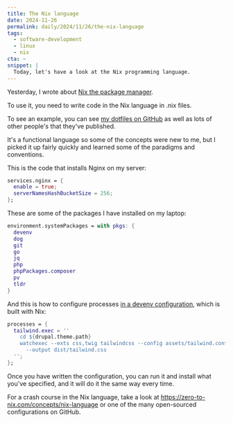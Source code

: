 ```yaml
---
title: The Nix language
date: 2024-11-26
permalink: daily/2024/11/26/the-nix-language
tags:
  - software-development
  - linux
  - nix
cta: ~
snippet: |
  Today, let's have a look at the Nix programming language.
---
```


Yesterday, I wrote about [Nix the package manager][0].

To use it, you need to write code in the Nix language in .nix files.

To see an example, you can see [my dotfiles on GitHub][1] as well as lots of other people's that they've published.

It's a functional language so some of the concepts were new to me, but I picked it up fairly quickly and learned some of the paradigms and conventions.

This is the code that installs Nginx on my server:

```nix
services.nginx = {
  enable = true;
  serverNamesHashBucketSize = 256;
};
```

These are some of the packages I have installed on my laptop:

```nix
environment.systemPackages = with pkgs: {
  devenv
  dog
  git
  go
  jq
  php
  phpPackages.composer
  pv
  tldr
}
```

And this is how to configure processes [in a devenv configuration][2], which is built with Nix:

```nix
processes = {
  tailwind.exec = ''
    cd ${drupal.theme.path}
    watchexec --exts css,twig tailwindcss --config assets/tailwind.config.ts \
      --output dist/tailwind.css
  '';
};
```

Once you have written the configuration, you can run it and install what you've specified, and it will do it the same way every time.

For a crash course in the Nix language, take a look at <https://zero-to-nix.com/concepts/nix-language> or one of the many open-sourced configurations on GitHub.

[0]: {{site.url}}/daily/2024/11/25/nix-the-package-manager
[1]: https://github.com/opdavies/dotfiles/tree/main/nix
[2]: {{site.url}}/daily/2024/11/11/could-nix-and-devenv-replace-docker-compose
